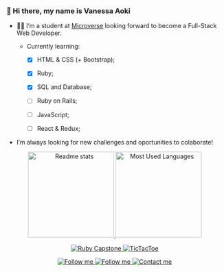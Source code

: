 ### 👋 Hi there, my name is Vanessa Aoki 

- :woman_technologist: I’m a student at [Microverse](https://www.microverse.org/) looking forward to become a Full-Stack Web Developer.

    - Currently learning:
        - [x] HTML & CSS (+ Bootstrap);
        - [x] Ruby; 
        - [x] SQL and Database;
        - [ ] Ruby on Rails;
        - [ ] JavaScript;
        - [ ] React & Redux;
        


- I’m always looking for new challenges and oportunities to colaborate!

<p align="center">
    <a href="https://github-readme-stats.vercel.app/api?username=VanessaAoki&theme=radical&show_icons=true">
        <img height="200" alt="Readme stats" src="https://github-readme-stats.vercel.app/api?username=VanessaAoki&theme=jolly&show_icons=true" />
    </a>
    <a href="https://github.com/VanessaAoki/github-readme-stats">
        <img height="200" alt="Most Used Languages" src="https://github-readme-stats.vercel.app/api/top-langs/?username=VanessaAoki&hide=javascript,scss&theme=jolly&layout=compact)" />
    </a>
</p>

<p align="center">
    <a href="https://github.com/VanessaAoki/Ruby-Capstone">
        <img alt="Ruby Capstone" src="https://github-readme-stats.vercel.app/api/pin/?username=VanessaAoki&repo=Ruby-Capstone&theme=jolly" />
    </a>
    <a href="https://github.com/VanessaAoki/TicTacToe">
        <img alt="TicTacToe" src="https://github-readme-stats.vercel.app/api/pin/?username=VanessaAoki&repo=TicTacToe&theme=jolly" />
    </a>
</p>


<p align="center">
    <a href="https://www.linkedin.com/in/vanessasaoki/">
        <img alt="Follow me" src="https://img.shields.io/badge/-LinkedIn-%23a960ff?style=for-the-badge&logo=linkedin">
    </a>
    <a href="https://twitter.com/VanessaSAoki">
        <img alt="Follow me" src="https://img.shields.io/twitter/follow/VanessaSAoki?color=%23a960ff&label=%20%20%20Follow%20me&logo=twitter&style=for-the-badge">
    </a>
    <a href="mailto:vanessa.aoki@outlook.com">
        <img alt="Contact me" src="https://img.shields.io/badge/-contact%20me-%23a960ff?style=for-the-badge&logo=Mail.Ru">
    </a>
</p>
<!-- bg-color: a960ff -->